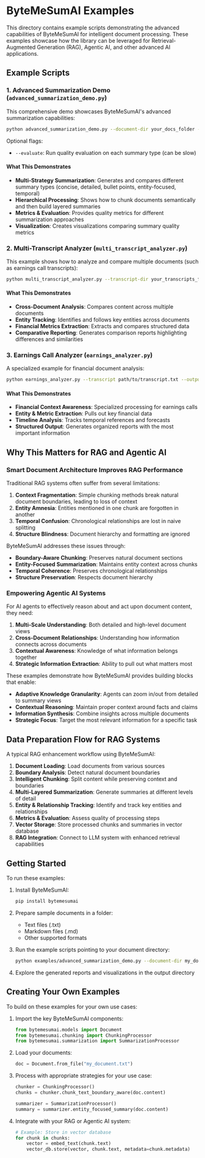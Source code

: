 # ByteMeSumAI Examples

This directory contains example scripts demonstrating the advanced capabilities of ByteMeSumAI for intelligent document processing. These examples showcase how the library can be leveraged for Retrieval-Augmented Generation (RAG), Agentic AI, and other advanced AI applications.

## Example Scripts

### 1. Advanced Summarization Demo (`advanced_summarization_demo.py`)

This comprehensive demo showcases ByteMeSumAI's advanced summarization capabilities:

```bash
python advanced_summarization_demo.py --document-dir your_docs_folder --output output_folder
```

Optional flags:
- `--evaluate`: Run quality evaluation on each summary type (can be slow)

#### What This Demonstrates

- **Multi-Strategy Summarization**: Generates and compares different summary types (concise, detailed, bullet points, entity-focused, temporal)
- **Hierarchical Processing**: Shows how to chunk documents semantically and then build layered summaries
- **Metrics & Evaluation**: Provides quality metrics for different summarization approaches
- **Visualization**: Creates visualizations comparing summary quality metrics

### 2. Multi-Transcript Analyzer (`multi_transcript_analyzer.py`)

This example shows how to analyze and compare multiple documents (such as earnings call transcripts):

```bash
python multi_transcript_analyzer.py --transcript-dir your_transcripts_folder --output output_folder
```

#### What This Demonstrates

- **Cross-Document Analysis**: Compares content across multiple documents
- **Entity Tracking**: Identifies and follows key entities across documents
- **Financial Metrics Extraction**: Extracts and compares structured data
- **Comparative Reporting**: Generates comparison reports highlighting differences and similarities

### 3. Earnings Call Analyzer (`earnings_analyzer.py`)

A specialized example for financial document analysis:

```bash
python earnings_analyzer.py --transcript path/to/transcript.txt --output output_folder
```

#### What This Demonstrates

- **Financial Context Awareness**: Specialized processing for earnings calls
- **Entity & Metric Extraction**: Pulls out key financial data
- **Timeline Analysis**: Tracks temporal references and forecasts
- **Structured Output**: Generates organized reports with the most important information

## Why This Matters for RAG and Agentic AI

### Smart Document Architecture Improves RAG Performance

Traditional RAG systems often suffer from several limitations:

1. **Context Fragmentation**: Simple chunking methods break natural document boundaries, leading to loss of context
2. **Entity Amnesia**: Entities mentioned in one chunk are forgotten in another
3. **Temporal Confusion**: Chronological relationships are lost in naive splitting
4. **Structure Blindness**: Document hierarchy and formatting are ignored

ByteMeSumAI addresses these issues through:

- **Boundary-Aware Chunking**: Preserves natural document sections
- **Entity-Focused Summarization**: Maintains entity context across chunks
- **Temporal Coherence**: Preserves chronological relationships
- **Structure Preservation**: Respects document hierarchy

### Empowering Agentic AI Systems

For AI agents to effectively reason about and act upon document content, they need:

1. **Multi-Scale Understanding**: Both detailed and high-level document views
2. **Cross-Document Relationships**: Understanding how information connects across documents 
3. **Contextual Awareness**: Knowledge of what information belongs together
4. **Strategic Information Extraction**: Ability to pull out what matters most

These examples demonstrate how ByteMeSumAI provides building blocks that enable:

- **Adaptive Knowledge Granularity**: Agents can zoom in/out from detailed to summary views
- **Contextual Reasoning**: Maintain proper context around facts and claims
- **Information Synthesis**: Combine insights across multiple documents
- **Strategic Focus**: Target the most relevant information for a specific task

## Data Preparation Flow for RAG Systems

A typical RAG enhancement workflow using ByteMeSumAI:

1. **Document Loading**: Load documents from various sources
2. **Boundary Analysis**: Detect natural document boundaries
3. **Intelligent Chunking**: Split content while preserving context and boundaries
4. **Multi-Layered Summarization**: Generate summaries at different levels of detail
5. **Entity & Relationship Tracking**: Identify and track key entities and relationships
6. **Metrics & Evaluation**: Assess quality of processing steps
7. **Vector Storage**: Store processed chunks and summaries in vector database
8. **RAG Integration**: Connect to LLM system with enhanced retrieval capabilities

## Getting Started

To run these examples:

1. Install ByteMeSumAI:
   ```bash
   pip install bytemesumai
   ```

2. Prepare sample documents in a folder:
   - Text files (.txt)
   - Markdown files (.md)
   - Other supported formats

3. Run the example scripts pointing to your document directory:
   ```bash
   python examples/advanced_summarization_demo.py --document-dir my_docs --output results
   ```

4. Explore the generated reports and visualizations in the output directory

## Creating Your Own Examples

To build on these examples for your own use cases:

1. Import the key ByteMeSumAI components:
   ```python
   from bytemesumai.models import Document
   from bytemesumai.chunking import ChunkingProcessor
   from bytemesumai.summarization import SummarizationProcessor
   ```

2. Load your documents:
   ```python
   doc = Document.from_file("my_document.txt")
   ```

3. Process with appropriate strategies for your use case:
   ```python
   chunker = ChunkingProcessor()
   chunks = chunker.chunk_text_boundary_aware(doc.content)
   
   summarizer = SummarizationProcessor()
   summary = summarizer.entity_focused_summary(doc.content)
   ```

4. Integrate with your RAG or Agentic AI system:
   ```python
   # Example: Store in vector database
   for chunk in chunks:
       vector = embed_text(chunk.text)
       vector_db.store(vector, chunk.text, metadata=chunk.metadata)
   ```